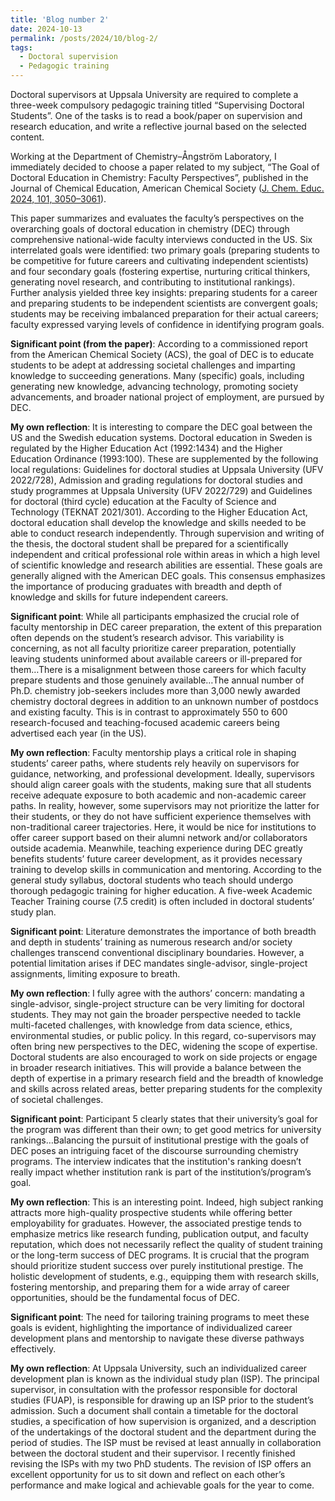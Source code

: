 ```yaml
---
title: 'Blog number 2'
date: 2024-10-13
permalink: /posts/2024/10/blog-2/
tags:
  - Doctoral supervision
  - Pedagogic training
---
```


Doctoral supervisors at Uppsala University are required to complete a three-week compulsory pedagogic training titled “Supervising Doctoral Students”. One of the tasks is to read a book/paper on supervision and research education, and write a reflective journal based on the selected content. 

Working at the Department of Chemistry–Ångström Laboratory, I immediately decided to choose a paper related to my subject, “The Goal of Doctoral Education in Chemistry: Faculty Perspectives”, published in the Journal of Chemical Education, American Chemical Society ([J. Chem. Educ. 2024, 101, 3050–3061](https://doi.org/10.1021/acs.jchemed.4c00087)). 

This paper summarizes and evaluates the faculty’s perspectives on the overarching goals of doctoral education in chemistry (DEC) through comprehensive national-wide faculty interviews conducted in the US. Six interrelated goals were identified: two primary goals (preparing students to be competitive for future careers and cultivating independent scientists) and four secondary goals (fostering expertise, nurturing critical thinkers, generating novel research, and contributing to institutional rankings). Further analysis yielded three key insights: preparing students for a career and preparing students to be independent scientists are convergent goals; students may be receiving imbalanced preparation for their actual careers; faculty expressed varying levels of confidence in identifying program goals.

**Significant point (from the paper)**: According to a commissioned report from the American Chemical Society (ACS), the goal of DEC is to educate students to be adept at addressing societal challenges and imparting knowledge to succeeding generations. Many (specific) goals, including generating new knowledge, advancing technology, promoting society advancements, and broader national project of employment, are pursued by DEC. 

**My own reflection**: It is interesting to compare the DEC goal between the US and the Swedish education systems. Doctoral education in Sweden is regulated by the Higher Education Act (1992:1434) and the Higher Education Ordinance (1993:100). These are supplemented by the following local regulations: Guidelines for doctoral studies at Uppsala University (UFV 2022/728), Admission and grading regulations for doctoral studies and study programmes at Uppsala University (UFV 2022/729) and Guidelines for doctoral (third cycle) education at the Faculty of Science and Technology (TEKNAT 2021/301). According to the Higher Education Act, doctoral education shall develop the knowledge and skills needed to be able to conduct research independently. Through supervision and writing of the thesis, the doctoral student shall be prepared for a scientifically independent and critical professional role within areas in which a high level of scientific knowledge and research abilities are essential. These goals are generally aligned with the American DEC goals. This consensus emphasizes the importance of producing graduates with breadth and depth of knowledge and skills for future independent careers.

**Significant point**: While all participants emphasized the crucial role of faculty mentorship in DEC career preparation, the extent of this preparation often depends on the student’s research advisor. This variability is concerning, as not all faculty prioritize career preparation, potentially leaving students uninformed about available careers or ill-prepared for them…There is a misalignment between those careers for which faculty prepare students and those genuinely available…The annual number of Ph.D. chemistry job-seekers includes more than 3,000 newly awarded chemistry doctoral degrees in addition to an unknown number of postdocs and existing faculty. This is in contrast to approximately 550 to 600 research-focused and teaching-focused academic careers being advertised each year (in the US). 

**My own reflection**: Faculty mentorship plays a critical role in shaping students’ career paths, where students rely heavily on supervisors for guidance, networking, and professional development. Ideally, supervisors should align career goals with the students, making sure that all students receive adequate exposure to both academic and non-academic career paths. In reality, however, some supervisors may not prioritize the latter for their students, or they do not have sufficient experience themselves with non-traditional career trajectories. Here, it would be nice for institutions to offer career support based on their alumni network and/or collaborators outside academia. Meanwhile, teaching experience during DEC greatly benefits students’ future career development, as it provides necessary training to develop skills in communication and mentoring. According to the general study syllabus, doctoral students who teach should undergo thorough pedagogic training for higher education. A five-week Academic Teacher Training course (7.5 credit) is often included in doctoral students’ study plan. 

**Significant point**: Literature demonstrates the importance of both breadth and depth in students’ training as numerous research and/or society challenges transcend conventional disciplinary boundaries. However, a potential limitation arises if DEC mandates single-advisor, single-project assignments, limiting exposure to breath. 

**My own reflection**: I fully agree with the authors’ concern: mandating a single-advisor, single-project structure can be very limiting for doctoral students. They may not gain the broader perspective needed to tackle multi-faceted challenges, with knowledge from data science, ethics, environmental studies, or public policy. In this regard, co-supervisors may often bring new perspectives to the DEC, widening the scope of expertise. Doctoral students are also encouraged to work on side projects or engage in broader research initiatives. This will provide a balance between the depth of expertise in a primary research field and the breadth of knowledge and skills across related areas, better preparing students for the complexity of societal challenges.

**Significant point**: Participant 5 clearly states that their university’s goal for the program was different than their own; to get good metrics for university rankings…Balancing the pursuit of institutional prestige with the goals of DEC poses an intriguing facet of the discourse surrounding chemistry programs. The interview indicates that the institution's ranking doesn’t really impact whether institution rank is part of the institution’s/program’s goal.

**My own reflection**: This is an interesting point. Indeed, high subject ranking attracts more high-quality prospective students while offering better employability for graduates. However, the associated prestige tends to emphasize metrics like research funding, publication output, and faculty reputation, which does not necessarily reflect the quality of student training or the long-term success of DEC programs. It is crucial that the program should prioritize student success over purely institutional prestige. The holistic development of students, e.g., equipping them with research skills, fostering mentorship, and preparing them for a wide array of career opportunities, should be the fundamental focus of DEC. 

**Significant point**: The need for tailoring training programs to meet these goals is evident, highlighting the importance of individualized career development plans and mentorship to navigate these diverse pathways effectively. 

**My own reflection**: At Uppsala University, such an individualized career development plan is known as the individual study plan (ISP). The principal supervisor, in consultation with the professor responsible for doctoral studies (FUAP), is responsible for drawing up an ISP prior to the student’s admission. Such a document shall contain a timetable for the doctoral studies, a specification of how supervision is organized, and a description of the undertakings of the doctoral student and the department during the period of studies. The ISP must be revised at least annually in collaboration between the doctoral student and their supervisor. I recently finished revising the ISPs with my two PhD students. The revision of ISP offers an excellent opportunity for us to sit down and reflect on each other’s performance and make logical and achievable goals for the year to come. 
